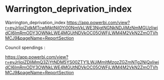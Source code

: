 # Warrington_deprivation_index
Warrington_deprivation_index
https://app.powerbi.com/view?r=eyJrIjoiZjdkMTcwMjktNjI0Yi00NmVkLWE3NjgtNGNkNDJjMzNmMGUzIiwidCI6ImRmODY3OWNkLWE4MGUtNDVkOC05OWFjLWM4M2VkN2ZmOTVhMCJ9&pageName=ReportSection


Council spendings :

https://app.powerbi.com/view?r=eyJrIjoiZDliMmQ3ZjYtNDM5YS00ZTY1LWJiMmItMzgzZGZmNTg2NjQxIiwidCI6ImRmODY3OWNkLWE4MGUtNDVkOC05OWFjLWM4M2VkN2ZmOTVhMCJ9&pageName=ReportSection
